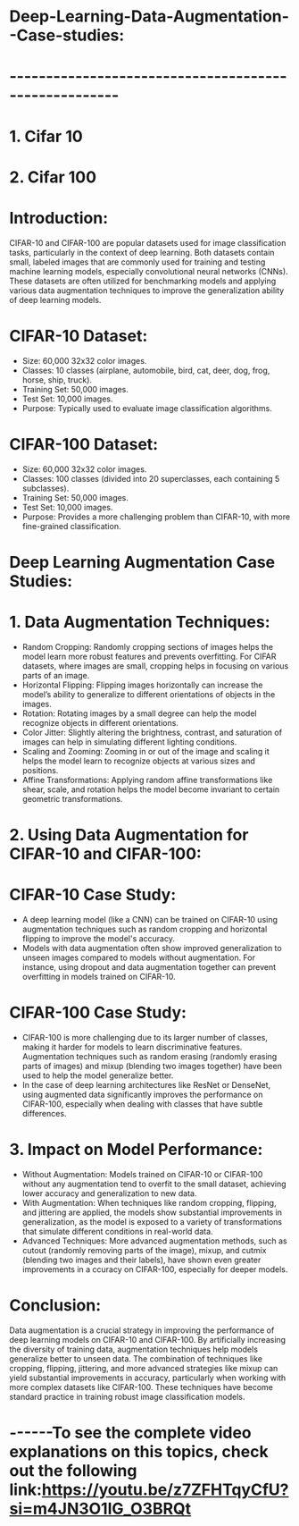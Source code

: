 # Deep-Learning-Data-Augmentation--Case-studies:
# -----------------------------------------------------
# 1. Cifar 10
# 2. Cifar 100

# Introduction:
CIFAR-10 and CIFAR-100 are popular datasets used for image classification tasks, particularly in the context of deep learning. Both datasets contain small, labeled images that are commonly used for training and testing machine learning models, especially convolutional neural networks (CNNs). These datasets are often utilized for benchmarking models and applying various data augmentation techniques to improve the generalization ability of deep learning models.

# CIFAR-10 Dataset:
- Size: 60,000 32x32 color images.
- Classes: 10 classes (airplane, automobile, bird, cat, deer, dog, frog, horse, ship, truck).
- Training Set: 50,000 images.
- Test Set: 10,000 images.
- Purpose: Typically used to evaluate image classification algorithms.
# CIFAR-100 Dataset:
- Size: 60,000 32x32 color images.
- Classes: 100 classes (divided into 20 superclasses, each containing 5 subclasses).
- Training Set: 50,000 images.
- Test Set: 10,000 images.
- Purpose: Provides a more challenging problem than CIFAR-10, with more fine-grained classification.

# Deep Learning Augmentation Case Studies:
# 1. Data Augmentation Techniques:

- Random Cropping: Randomly cropping sections of images helps the model learn more robust features and prevents overfitting. For CIFAR datasets, where images are small, cropping helps in focusing on various parts of an image.
- Horizontal Flipping: Flipping images horizontally can increase the model’s ability to generalize to different orientations of objects in the images.
- Rotation: Rotating images by a small degree can help the model recognize objects in different orientations.
- Color Jitter: Slightly altering the brightness, contrast, and saturation of images can help in simulating different lighting conditions.
- Scaling and Zooming: Zooming in or out of the image and scaling it helps the model learn to recognize objects at various sizes and positions.
- Affine Transformations: Applying random affine transformations like shear, scale, and rotation helps the model become invariant to certain geometric transformations.
# 2. Using Data Augmentation for CIFAR-10 and CIFAR-100:

# CIFAR-10 Case Study:
- A deep learning model (like a CNN) can be trained on CIFAR-10 using augmentation techniques such as random cropping and horizontal flipping to improve the model's accuracy.
- Models with data augmentation often show improved generalization to unseen images compared to models without augmentation. For instance, using dropout and data augmentation together can prevent overfitting in models trained on CIFAR-10.
# CIFAR-100 Case Study:
- CIFAR-100 is more challenging due to its larger number of classes, making it harder for models to learn discriminative features. Augmentation techniques such as random erasing (randomly erasing parts of images) 
 and mixup (blending two images together) have been used to help the model generalize better.
- In the case of deep learning architectures like ResNet or DenseNet, using augmented data significantly improves the performance on CIFAR-100, especially when dealing with classes that have subtle differences.
# 3. Impact on Model Performance:

- Without Augmentation: Models trained on CIFAR-10 or CIFAR-100 without any augmentation tend to overfit to the small dataset, achieving lower accuracy and generalization to new data.
- With Augmentation: When techniques like random cropping, flipping, and jittering are applied, the models show substantial improvements in generalization, as the model is exposed to a variety of transformations 
 that simulate different conditions in real-world data.
- Advanced Techniques: More advanced augmentation methods, such as cutout (randomly removing parts of the image), mixup, and cutmix (blending two images and their labels), have shown even greater improvements in a ccuracy on CIFAR-100, especially for deeper models.

# Conclusion:
Data augmentation is a crucial strategy in improving the performance of deep learning models on CIFAR-10 and CIFAR-100. By artificially increasing the diversity of training data, augmentation techniques help models generalize better to unseen data. The combination of techniques like cropping, flipping, jittering, and more advanced strategies like mixup can yield substantial improvements in accuracy, particularly when working with more complex datasets like CIFAR-100. These techniques have become standard practice in training robust image classification models.

# ------To see the complete video explanations on this topics, check out the following link:https://youtu.be/z7ZFHTqyCfU?si=m4JN3O1lG_O3BRQt
